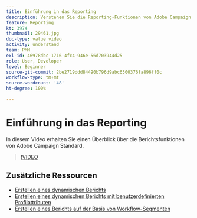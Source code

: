 ```yaml
---
title: Einführung in das Reporting
description: Verstehen Sie die Reporting-Funktionen von Adobe Campaign Standard.
feature: Reporting
kt: 3974
thumbnail: 29461.jpg
doc-type: value video
activity: understand
team: PMM
exl-id: 46978dbc-1716-4fc4-946e-56d703944d25
role: User, Developer
level: Beginner
source-git-commit: 2be2719ddd84490b796d9abc6300376fa896ff0c
workflow-type: tm+mt
source-wordcount: '48'
ht-degree: 100%

---
```


# Einführung in das Reporting

In diesem Video erhalten Sie einen Überblick über die Berichtsfunktionen von Adobe Campaign Standard.

>[!VIDEO](https://video.tv.adobe.com/v/29461?quality=12)

## Zusätzliche Ressourcen

* [Erstellen eines dynamischen Berichts](/help/reporting/creating-a-dynamic-report.md)
* [Erstellen eines dynamischen Berichts mit benutzerdefinierten Profilattributen](/help/reporting/custom-profile-attributes-dynamic-reports.md)
* [Erstellen eines Berichts auf der Basis von Workflow-Segmenten](/help/reporting/report-on-workflow-segments.md)

